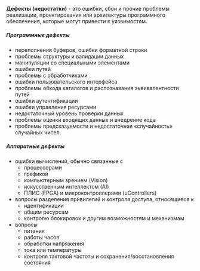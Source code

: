  **Дефекты (недостатки)** -  это ошибки, сбои и прочие проблемы реализации, проектирования или архитектуры программного обеспечения, которые могут привести к уязвимостям.


##### Программные дефекты
- переполнения буферов, ошибки форматной строки
- проблемы структуры и валидации данных
- манипуляции со специальными элементами
- ошибки путей
- проблемы с обработчиками
- ошибки пользовательского интерфейса
- проблемы обхода каталогов и распознавания эквивалентности путей
- ошибки аутентификации
- ошибки управления ресурсами
- недостаточный уровень проверки данных
- проблемы оценки входящих данных и внедрение кода
- проблемы предсказуемости и недостаточная «случайность» случайных чисел.

##### Аппаратные дефекты

- ошибки вычислений, обычно связанные с 
    - процессорами
	- графикой
	- компьютерным зрением (Vision)
	- искусственным интеллектом (AI)
	- ПЛИС (FPGA) и микроконтроллерами (uControllers)
- вопросы разделения привилегий и контроля доступа, относящиеся к
    - идентификации
	- общим ресурсам
	- контролю блокировок и другим возможностям и механизмам
- вопросы
    - питания
	- работы часов
	- обработки напряжения
	- тока или температуры
	- контроля тактовой частоты и сохранения/восстановления состояния
